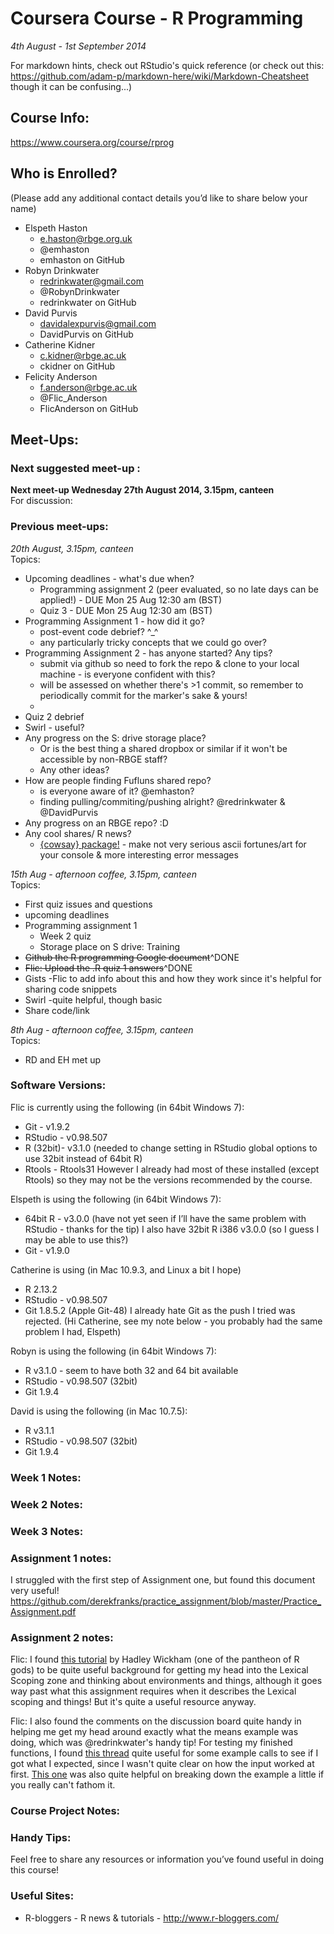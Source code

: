 # Coursera Course - R Programming
*4th August - 1st September 2014*

For markdown hints, check out RStudio's quick reference (or check out this: https://github.com/adam-p/markdown-here/wiki/Markdown-Cheatsheet though it can be confusing...)

## Course Info: 
https://www.coursera.org/course/rprog

## Who is Enrolled? 
(Please add any additional contact details you’d like to share below your name)

* Elspeth Haston
    * e.haston@rbge.org.uk
    * @emhaston
    * emhaston on GitHub
* Robyn Drinkwater
    * redrinkwater@gmail.com
    * @RobynDrinkwater
    * redrinkwater on GitHub
* David Purvis
    * davidalexpurvis@gmail.com
    * DavidPurvis on GitHub
* Catherine Kidner
    * c.kidner@rbge.ac.uk
    * ckidner on GitHub
* Felicity Anderson
    * f.anderson@rbge.ac.uk
    * @Flic_Anderson
    * FlicAnderson on GitHub


## Meet-Ups:

### Next suggested meet-up : 

**Next meet-up Wednesday 27th August 2014, 3.15pm, canteen**   
For discussion:

### Previous meet-ups: 

*20th August, 3.15pm, canteen*   
Topics:
* Upcoming deadlines - what's due when?
   * Programming assignment 2 (peer evaluated, so no late days can be applied!) - DUE Mon 25 Aug 12:30 am (BST)
   * Quiz 3 - DUE Mon 25 Aug 12:30 am (BST)
* Programming Assignment 1 - how did it go?
    * post-event code debrief? ^_^
    * any particularly tricky concepts that we could go over?
* Programming Assignment 2 - has anyone started?  Any tips?
    * submit via github so need to fork the repo & clone to your local machine - is everyone confident with this?
    * will be assessed on whether there's >1 commit, so remember to periodically commit for the marker's sake & yours!
    * 
* Quiz 2 debrief
* Swirl - useful?
* Any progress on the S: drive storage place?
    * Or is the best thing a shared dropbox or similar if it won't be accessible by non-RBGE staff?
    * Any other ideas?
* How are people finding Fufluns shared repo? 
    * is everyone aware of it?  @emhaston?
    * finding pulling/commiting/pushing alright? @redrinkwater & @DavidPurvis
* Any progress on an RBGE repo? :D
* Any cool shares/ R news? 
    * [{cowsay} package!](https://gist.github.com/FlicAnderson/8d57a49e93a240b9060d) - make not very serious ascii fortunes/art for your console & more interesting error messages

*15th Aug  - afternoon coffee, 3.15pm, canteen*   
Topics:
* First quiz issues and questions
* upcoming deadlines
* Programming assignment 1
    * Week 2 quiz
    * Storage place on S drive: Training
* ~~Github the R programming Google document~~^DONE
* ~~Flic: Upload the .R quiz 1 answers~~^DONE 
* Gists -Flic to add info about this and how they work since it's helpful for sharing code snippets
* Swirl -quite helpful, though basic
* Share code/link 

*8th Aug  - afternoon coffee, 3.15pm, canteen*   
Topics:
* RD and EH met up


### Software Versions:

Flic is currently using the following (in 64bit Windows 7): 
* Git - v1.9.2
* RStudio - v0.98.507
* R (32bit)- v3.1.0  (needed to change setting in RStudio global options to use 32bit instead of 64bit R)
* Rtools - Rtools31
However I already had most of these installed (except Rtools) so they may not be the versions recommended by the course.

Elspeth is using the following (in 64bit Windows 7):
* 64bit R - v3.0.0 (have not yet seen if I’ll have the same problem with RStudio - thanks for the tip) I also have 32bit R i386 v3.0.0 (so I guess I may be able to use this?)
* Git - v1.9.0

Catherine is using (in Mac 10.9.3, and Linux a bit I hope)
* R 2.13.2
* RStudio - v0.98.507
* Git 1.8.5.2 (Apple Git-48) 
I already hate Git as the push I tried was rejected. (Hi Catherine, see my note below - you probably had the same problem I had, Elspeth)

Robyn is using the following  (in 64bit Windows 7):
* R v3.1.0 - seem to have both 32 and 64 bit available
* RStudio - v0.98.507 (32bit)
* Git 1.9.4

David is using the following  (in Mac 10.7.5):
* R v3.1.1
* RStudio - v0.98.507 (32bit)
* Git 1.9.4


### Week 1 Notes: 


### Week 2 Notes: 


### Week 3 Notes:  


### Assignment 1 notes:

I struggled with the first step of Assignment one, but found this document very useful! 
https://github.com/derekfranks/practice_assignment/blob/master/Practice_Assignment.pdf

### Assignment 2 notes: 

Flic: I found [this tutorial](http://adv-r.had.co.nz/Functions.html) by Hadley Wickham (one of the pantheon of R gods) to be quite useful background for getting my head into the Lexical Scoping zone and thinking about environments and things, although it goes way past what this assignment requires when it describes the Lexical scoping and things!  But it's quite a useful resource anyway.

Flic: I also found the comments on the discussion board quite handy in helping me get my head around exactly what the means example was doing, which was @redrinkwater's handy tip!  For testing my finished functions, I found [this thread](https://class.coursera.org/rprog-006/forum/thread?thread_id=727) quite useful for some example calls to see if I got what I expected, since I wasn't quite clear on how the input worked at first.  [This one](https://class.coursera.org/rprog-006/forum/thread?thread_id=626) was also quite helpful on breaking down the example a little if you really can't fathom it.


### Course Project Notes: 


### Handy Tips: 
Feel free to share any resources or information you’ve found useful in doing this course!


### Useful Sites:

* R-bloggers - R news & tutorials - http://www.r-bloggers.com/
